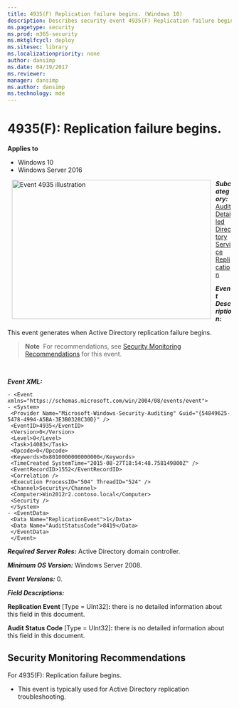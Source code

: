 ```yaml
---
title: 4935(F) Replication failure begins. (Windows 10)
description: Describes security event 4935(F) Replication failure begins. This event is generated when Active Directory replication failure begins.
ms.pagetype: security
ms.prod: m365-security
ms.mktglfcycl: deploy
ms.sitesec: library
ms.localizationpriority: none
author: dansimp
ms.date: 04/19/2017
ms.reviewer: 
manager: dansimp
ms.author: dansimp
ms.technology: mde
---
```


# 4935(F): Replication failure begins.

**Applies to**
-   Windows 10
-   Windows Server 2016


<img src="images/event-4935.png" alt="Event 4935 illustration" width="448" height="312" hspace="10" align="left" />

***Subcategory:***&nbsp;[Audit Detailed Directory Service Replication](audit-detailed-directory-service-replication.md)

***Event Description:***

This event generates when Active Directory replication failure begins.

> **Note**&nbsp;&nbsp;For recommendations, see [Security Monitoring Recommendations](#security-monitoring-recommendations) for this event.

<br clear="all">

***Event XML:***
```
- <Event xmlns="https://schemas.microsoft.com/win/2004/08/events/event">
- <System>
 <Provider Name="Microsoft-Windows-Security-Auditing" Guid="{54849625-5478-4994-A5BA-3E3B0328C30D}" /> 
 <EventID>4935</EventID> 
 <Version>0</Version> 
 <Level>0</Level> 
 <Task>14083</Task> 
 <Opcode>0</Opcode> 
 <Keywords>0x8010000000000000</Keywords> 
 <TimeCreated SystemTime="2015-08-27T18:54:48.758149800Z" /> 
 <EventRecordID>1552</EventRecordID> 
 <Correlation /> 
 <Execution ProcessID="504" ThreadID="524" /> 
 <Channel>Security</Channel> 
 <Computer>Win2012r2.contoso.local</Computer> 
 <Security /> 
 </System>
- <EventData>
 <Data Name="ReplicationEvent">1</Data> 
 <Data Name="AuditStatusCode">8419</Data> 
 </EventData>
 </Event>

```

***Required Server Roles:*** Active Directory domain controller.

***Minimum OS Version:*** Windows Server 2008.

***Event Versions:*** 0.

***Field Descriptions:***

**Replication Event** \[Type = UInt32\]**:** there is no detailed information about this field in this document.

**Audit Status Code** \[Type = UInt32\]**:** there is no detailed information about this field in this document.

## Security Monitoring Recommendations

For 4935(F): Replication failure begins.

-   This event is typically used for Active Directory replication troubleshooting.

